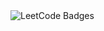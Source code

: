 <img src="https://leetcode-badge-showcase.vercel.app/api?username=Shweta2225&theme=Dark" alt="LeetCode Badges"/>
